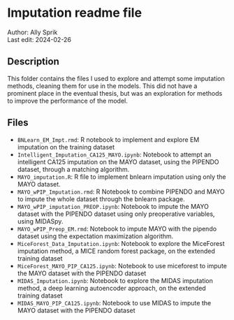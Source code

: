 # Imputation readme file
Author: Ally Sprik \
Last edit: 2024-02-26

## Description
This  folder contains the files I used to explore and attempt some imputation methods, cleaning them for use in the models. This did not have a prominent place in the eventual thesis, but was an exploration for methods to improve the performance of the model.

## Files
- `BNLearn_EM_Impt.rmd`: R notebook to implement and explore EM imputation on the training dataset
- `Intelligent_Imputation_CA125_MAYO.ipynb`: Notebook to attempt an intelligent CA125 imputation on the MAYO dataset, using the PIPENDO dataset, through a matching algorithm.
- `MAYO_imputation.R`: R file to implement bnlearn imputation using only the MAYO dataset.
- `MAYO_wPIP_Imputation.rmd`: R Notebook to combine PIPENDO and MAYO to impute the whole dataset through the bnlearn package. 
- `MAYO_wPIP_imputation_PREOP.ipynb`: Notebook to impute the MAYO dataset with the PIPENDO dataset using only preoperative variables, using MIDASpy.
- `MAYO_wPIP_Preop_EM.rmd`: Notebook to impute MAYO with the pipendo dataset using the expectation maximization algorithm.
- `MiceForest_Data_Imputation.ipynb`: Notebook to explore the MiceForest imputation method, a MICE random forest package, on the extended training dataset
- `MiceForest_MAYO_PIP_CA125.ipynb`: Notebook to use miceforest to impute the MAYO dataset with the PIPENDO dataset
- `MIDAS_Imputation.ipynb`: Notebook to explore the MIDAS imputation method, a deep  learning autoencoder approach, on the extended training dataset
- `MIDAS_MAYO_PIP_CA125.ipynb`: Notebook to use MIDAS to impute the MAYO dataset with the PIPENDO dataset